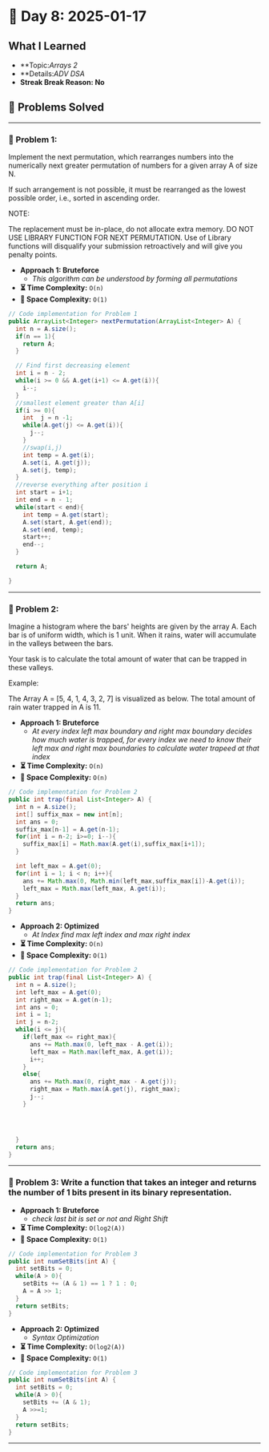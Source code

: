 
# 📅 Day 8: 2025-01-17

## What I Learned
- **Topic:*Arrays 2*
- **Details:*ADV DSA*
- **Streak Break Reason: No**

## 🚀 Problems Solved

---

### 🧩 Problem 1: 
Implement the next permutation, which rearranges numbers into the numerically next greater permutation of numbers for a given array A of size N.



If such arrangement is not possible, it must be rearranged as the lowest possible order, i.e., sorted in ascending order.

NOTE:



The replacement must be in-place, do not allocate extra memory.
DO NOT USE LIBRARY FUNCTION FOR NEXT PERMUTATION. Use of Library functions will disqualify your submission retroactively and will give you penalty points.
- **Approach 1: Bruteforce**
  - *This algorithm can be understood by forming all permutations*
- **⏳ Time Complexity:** `O(n)`
- **💾 Space Complexity:** `O(1)`

```java
// Code implementation for Problem 1
public ArrayList<Integer> nextPermutation(ArrayList<Integer> A) {
  int n = A.size();
  if(n == 1){
    return A;
  }

  // Find first decreasing element
  int i = n - 2;
  while(i >= 0 && A.get(i+1) <= A.get(i)){
    i--;
  }
  //smallest element greater than A[i]
  if(i >= 0){
    int  j = n -1;
    while(A.get(j) <= A.get(i)){
      j--;
    }
    //swap(i,j)
    int temp = A.get(i);
    A.set(i, A.get(j));
    A.set(j, temp);
  }
  //reverse everything after position i
  int start = i+1;
  int end = n - 1;
  while(start < end){
    int temp = A.get(start);
    A.set(start, A.get(end));
    A.set(end, temp);
    start++;
    end--;
  }

  return A;

}
```
---

### 🧩 Problem 2: 

Imagine a histogram where the bars' heights are given by the array A. Each bar is of uniform width, which is 1 unit. When it rains, water will accumulate in the valleys between the bars.

Your task is to calculate the total amount of water that can be trapped in these valleys.

Example:

The Array A = [5, 4, 1, 4, 3, 2, 7] is visualized as below. The total amount of rain water trapped in A is 11.
- **Approach 1: Bruteforce**
  - *At every index left max boundary and right max boundary decides how much water is trapped, for every index we need to know their left max and right max boundaries to calculate water trapeed at that index*
- **⏳ Time Complexity:** `O(n)`
- **💾 Space Complexity:** `O(n)`

```java
// Code implementation for Problem 2
public int trap(final List<Integer> A) {
  int n = A.size();
  int[] suffix_max = new int[n];
  int ans = 0;
  suffix_max[n-1] = A.get(n-1);
  for(int i = n-2; i>=0; i--){
    suffix_max[i] = Math.max(A.get(i),suffix_max[i+1]);
  }

  int left_max = A.get(0);
  for(int i = 1; i < n; i++){
    ans += Math.max(0, Math.min(left_max,suffix_max[i])-A.get(i));
    left_max = Math.max(left_max, A.get(i));
  }
  return ans;
}
```

- **Approach 2: Optimized**
  - *At Index find max left index and max right index*
- **⏳ Time Complexity:** `O(n)`
- **💾 Space Complexity:** `O(1)`

```java
// Code implementation for Problem 2
public int trap(final List<Integer> A) {
  int n = A.size();
  int left_max = A.get(0);
  int right_max = A.get(n-1);
  int ans = 0;
  int i = 1;
  int j = n-2;
  while(i <= j){
    if(left_max <= right_max){
      ans += Math.max(0, left_max - A.get(i));
      left_max = Math.max(left_max, A.get(i));
      i++;
    }
    else{
      ans += Math.max(0, right_max - A.get(j));
      right_max = Math.max(A.get(j), right_max);
      j--;
    }




  }
  return ans;
}
```

---

### 🧩 Problem 3: Write a function that takes an integer and returns the number of 1 bits present in its binary representation.
- **Approach 1: Bruteforce**
  - *check last bit is set or not and Right Shift*
- **⏳ Time Complexity:** `O(log2(A))`
- **💾 Space Complexity:** `O(1)`

```java
// Code implementation for Problem 3
public int numSetBits(int A) {
  int setBits = 0;
  while(A > 0){
    setBits += (A & 1) == 1 ? 1 : 0;
    A = A >> 1;
  }
  return setBits;
}
```

- **Approach 2: Optimized**
  - *Syntax Optimization*
- **⏳ Time Complexity:** `O(log2(A))`
- **💾 Space Complexity:** `O(1)`

```java
// Code implementation for Problem 3
public int numSetBits(int A) {
  int setBits = 0;
  while(A > 0){
    setBits += (A & 1);
    A >>=1;
  }
  return setBits;
}
```

---

